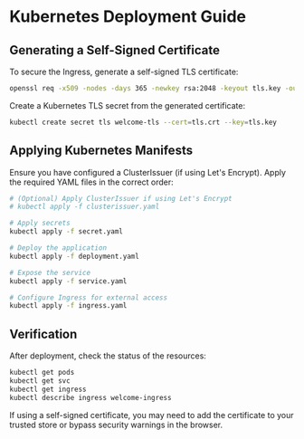 # Kubernetes Deployment Guide

## Generating a Self-Signed Certificate
To secure the Ingress, generate a self-signed TLS certificate:

```sh
openssl req -x509 -nodes -days 365 -newkey rsa:2048 -keyout tls.key -out tls.crt -subj "/CN=welcome.local"
```

Create a Kubernetes TLS secret from the generated certificate:

```sh
kubectl create secret tls welcome-tls --cert=tls.crt --key=tls.key
```

## Applying Kubernetes Manifests

Ensure you have configured a ClusterIssuer (if using Let's Encrypt). Apply the required YAML files in the correct order:

```sh
# (Optional) Apply ClusterIssuer if using Let's Encrypt
# kubectl apply -f clusterissuer.yaml

# Apply secrets
kubectl apply -f secret.yaml

# Deploy the application
kubectl apply -f deployment.yaml 

# Expose the service
kubectl apply -f service.yaml

# Configure Ingress for external access
kubectl apply -f ingress.yaml
```

## Verification
After deployment, check the status of the resources:

```sh
kubectl get pods
kubectl get svc
kubectl get ingress
kubectl describe ingress welcome-ingress
```

If using a self-signed certificate, you may need to add the certificate to your trusted store or bypass security warnings in the browser.